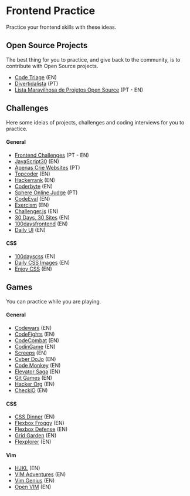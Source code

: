 # Frontend Practice
Practice your frontend skills with these ideas.

## Open Source Projects
The best thing for you to practice, and give back to the community, is to contribute with Open Source projects.

- [Code Triage](https://www.codetriage.com/) (EN)
- [Divertidalista](https://github.com/training-center/divertidalista) (PT)
- [Lista Maravilhosa de Projetos Open Source](https://github.com/camilatigre/listamaravilhosaopensource) (PT - EN)

## Challenges
Here some ideias of projects, challenges and coding interviews for you to practice.

#### General
- [Frontend Challenges](https://github.com/LFeh/frontend-challenges) (PT - EN)
- [JavaScript30](https://javascript30.com/) (EN)
- [Apenas Crie Websites](https://github.com/estevanmaito/apenas-crie-websites) (PT)
- [Topcoder](https://www.topcoder.com) (EN)
- [Hackerrank](https://www.hackerrank.com/) (EN)
- [Coderbyte](https://coderbyte.com/) (EN)
- [Sphere Online Judge](http://br.spoj.com/) (PT)
- [CodeEval](https://www.codeeval.com/) (EN)
- [Exercism](http://exercism.io/) (EN)
- [Challenger.js](http://rileyjshaw.com/challenger/) (EN)
- [30 Days, 30 Sites](http://www.subscribepage.com/30days30sites) (EN)
- [100daysfrontend](http://100daysfrontend.com/) (EN)
- [Daily UI](http://www.dailyui.co/) (EN)

#### CSS
- [100dayscss](https://100dayscss.com/) (EN)
- [Daily CSS Images](http://dailycssimages.com/) (EN)
- [Enjoy CSS](http://enjoycss.com/) (EN)

## Games
You can practice while you are playing.

#### General
- [Codewars](https://www.codewars.com/) (EN)
- [CodeFights](https://codefights.com/) (EN)
- [CodeCombat](https://codecombat.com/) (EN)
- [CodinGame](https://www.codingame.com/) (EN)
- [Screeps](https://screeps.com/) (EN)
- [Cyber DoJo](http://www.cyber-dojo.org/) (EN)
- [Code Monkey](https://www.playcodemonkey.com/) (EN)
- [Elevator Saga](http://play.elevatorsaga.com/) (EN)
- [Git Games](http://www.git-game.com/) (EN)
- [Hacker Org](http://www.hacker.org/) (EN)
- [CheckiO](https://checkio.org/) (EN)

#### CSS
- [CSS Dinner](https://flukeout.github.io/) (EN)
- [Flexbox Froggy](http://flexboxfroggy.com/) (EN)
- [Flexbox Defense](http://www.flexboxdefense.com/) (EN)
- [Grid Garden](http://cssgridgarden.com/) (EN)
- [Flexplorer](http://bennettfeely.com/flexplorer/) (EN)

#### Vim
- [HJKL](http://www.vim.org/scripts/script.php?script_id=3409) (EN)
- [VIM Adventures](https://vim-adventures.com/) (EN)
- [Vim Genius](http://www.vimgenius.com/) (EN)
- [Open VIM](http://www.openvim.com/) (EN)

